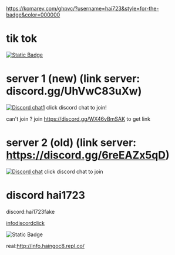 https://komarev.com/ghpvc/?username=hai723&style=for-the-badge&color=000000
# tik tok
[![Static Badge](https://img.shields.io/badge/tiktok-white?style=for-the-badge&logo=tiktok&logoColor=black)](https://www.tiktok.com/@haingng1)
# server 1 (new) (link server: discord.gg/UhVwC83uXw)
[![Discord chat1](https://img.shields.io/discord/1174679050455875636?logo=discord&logoColor=white)](https://discord.gg/UhVwC83uXw)
click discord chat to join!

can't join ? join https://discord.gg/WX46vBmSAK to get link
# server 2 (old) (link server: https://discord.gg/6reEAZx5qD)
[![Discord chat](https://img.shields.io/discord/1059078968847913050?logo=discord&logoColor=white)](https)
click discord chat to join

# discord hai1723
discord:hai1723fake

[infodiscordclick](https://is.gd/dishaiinfo)

![Static Badge](https://discord-readme-badge.vercel.app/api?id=1162680551912775680)

real:http://info.haingoc8.repl.co/

